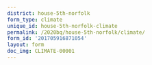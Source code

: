 ```yaml
---
district: house-5th-norfolk
form_type: climate
unique_id: house-5th-norfolk-climate
permalink: /2020bq/house-5th-norfolk/climate/
form_id: '201705916871054'
layout: form
doc_img: CLIMATE-00001
---
```


